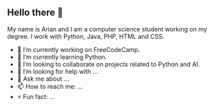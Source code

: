 ## Hello there 👋

My name is Arian and I am a computer science student working on my degree. I work with Python, Java, PHP, HTML and CSS. 

- 🔭 I’m currently working on FreeCodeCamp.
- 🌱 I’m currently learning Python.
- 👯 I’m looking to collaborate on projects related to Python and AI.
- 🤔 I’m looking for help with ...
- 💬 Ask me about ...
- 📫 How to reach me: ...
- ⚡ Fun fact: ...
<!--
**ArianDK/ArianDK** is a ✨ _special_ ✨ repository because its `README.md` (this file) appears on your GitHub profile.
